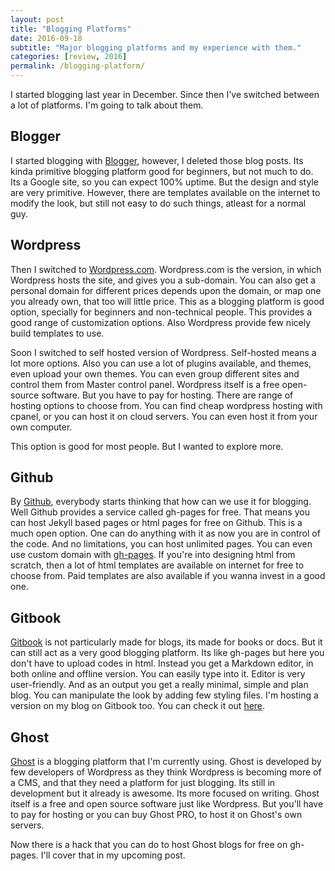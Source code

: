 ```yaml
---
layout: post
title: "Blogging Platforms"
date: 2016-09-18
subtitle: "Major blogging platforms and my experience with them."
categories: [review, 2016]
permalink: /blogging-platform/
---
```



I started blogging last year in December. Since then I've switched between a lot of platforms. I'm going to talk about them.

## Blogger

I started blogging with [Blogger](https://www.blogger.com), however, I deleted those blog posts. Its kinda primitive blogging platform good for beginners, but not much to do. Its a Google site, so you can expect 100% uptime. But the design and style are very primitive. However, there are templates available on the internet to modify the look, but still not easy to do such things, atleast for a normal guy.

## Wordpress

Then I switched to [Wordpress.com](https://www.wordpress.com). Wordpress.com is the version, in which Wordpress hosts the site, and gives you a sub-domain. You can also get a personal domain for different prices depends upon the domain, or map one you already own, that too will little price. This as a blogging platform is good option, specially for beginners and non-technical people. This provides a good range of customization options. Also Wordpress provide few nicely build templates to use.

Soon I switched to self hosted version of Wordpress. Self-hosted means a lot more options. Also you can use a lot of plugins available, and themes, even upload your own themes. You can even group different sites and control them from Master control panel. Wordpress itself is a free open-source software. But you have to pay for hosting. There are range of hosting options to choose from. You can find cheap wordpress hosting with cpanel, or you can host it on cloud servers. You can even host it from your own computer.

This option is good for most people. But I wanted to explore more.

## Github

By [Github](https://github.com), everybody starts thinking that how can we use it for blogging. Well Github provides a service called gh-pages for free. That means you can host Jekyll based pages or html pages for free on Github. This is a much open option. One can do anything with it as now you are in control of the code. And no limitations, you can host unlimited pages. You can even use custom domain with [gh-pages](https://pages.github.com). If you're into designing html from scratch, then a lot of html templates are available on internet for free to choose from. Paid templates are also available if you wanna invest in a good one.

## Gitbook

[Gitbook](https://www.gitbook.com) is not particularly made for blogs, its made for books or docs. But it can still act as a very good blogging platform. Its like gh-pages but here you don't have to upload codes in html. Instead you get a Markdown editor, in both online and offline version. You can easily type into it. Editor is very user-friendly. And as an output you get a really minimal, simple and plan blog. You can manipulate the look by adding few styling files. I'm hosting a version on my blog on Gitbook too. You can check it out [here](https://ankitrgadiya.gitbook.com/blog/content).

## Ghost

[Ghost](https://ghost.org) is a blogging platform that I'm currently using. Ghost is developed by few developers of Wordpress as they think Wordpress is becoming more of a CMS, and that they need a platform for just blogging. Its still in development but it already is awesome. Its more focused on writing. Ghost itself is a free and open source software just like Wordpress. But you'll have to pay for hosting or you can buy Ghost PRO, to host it on Ghost's own servers.

Now there is a hack that you can do to host Ghost blogs for free on gh-pages. I'll cover that in my upcoming post.
